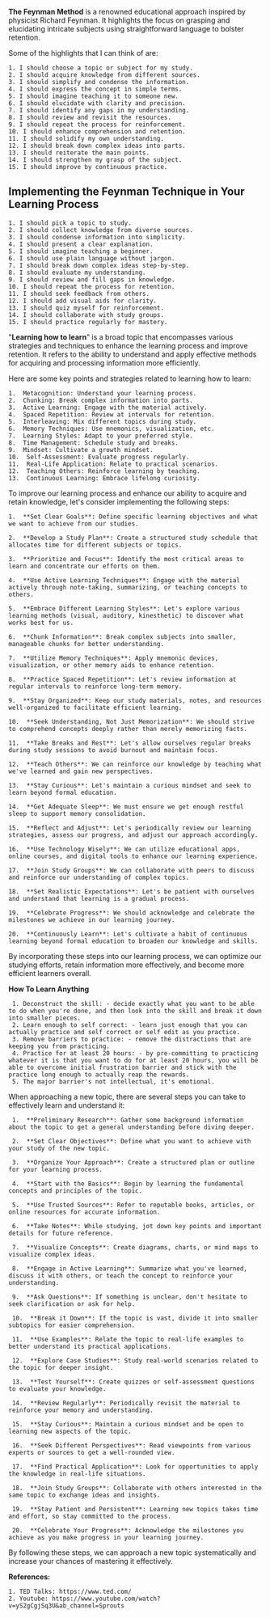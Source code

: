 ﻿**The Feynman Method** is a renowned educational approach inspired by physicist Richard Feynman. 
It highlights the focus on grasping and elucidating intricate subjects using straightforward 
language to bolster retention. 

Some of the highlights that I can think of are:

    1. I should choose a topic or subject for my study.
    2. I should acquire knowledge from different sources.
    3. I should simplify and condense the information.
    4. I should express the concept in simple terms.
    5. I should imagine teaching it to someone new.
    6. I should elucidate with clarity and precision.
    7. I should identify any gaps in my understanding.
    8. I should review and revisit the resources.
    9. I should repeat the process for reinforcement.
    10. I should enhance comprehension and retention.
    11. I should solidify my own understanding.
    12. I should break down complex ideas into parts.
    13. I should reiterate the main points.
    14. I should strengthen my grasp of the subject.
    15. I should improve by continuous practice.

## Implementing the Feynman Technique in Your Learning Process

    1. I should pick a topic to study.
    2. I should collect knowledge from diverse sources.
    3. I should condense information into simplicity.
    4. I should present a clear explanation.
    5. I should imagine teaching a beginner.
    6. I should use plain language without jargon.
    7. I should break down complex ideas step-by-step.
    8. I should evaluate my understanding.
    9. I should review and fill gaps in knowledge.
    10. I should repeat the process for retention.
    11. I should seek feedback from others.
    12. I should add visual aids for clarity.
    13. I should quiz myself for reinforcement.
    14. I should collaborate with study groups.
    15. I should practice regularly for mastery.

"**Learning how to learn**" is a broad topic that encompasses various strategies and 
techniques to enhance the learning process and improve retention. It refers to the ability to 
understand and apply effective methods for acquiring and processing information more efficiently. 

Here are some key points and strategies related to learning how to learn:

    1.  Metacognition: Understand your learning process.
    2.  Chunking: Break complex information into parts.
    3.  Active Learning: Engage with the material actively.
    4.  Spaced Repetition: Review at intervals for retention.
    5.  Interleaving: Mix different topics during study.
    6.  Memory Techniques: Use mnemonics, visualization, etc.
    7.  Learning Styles: Adapt to your preferred style.
    8.  Time Management: Schedule study and breaks.
    9.  Mindset: Cultivate a growth mindset.
    10.  Self-Assessment: Evaluate progress regularly.
    11.  Real-Life Application: Relate to practical scenarios.
    12.  Teaching Others: Reinforce learning by teaching.
    13.  Continuous Learning: Embrace lifelong curiosity.

To improve our learning process and enhance our ability to acquire and retain knowledge, 
let's consider implementing the following steps:

    1.  **Set Clear Goals**: Define specific learning objectives and what we want to achieve from our studies.
        
    2.  **Develop a Study Plan**: Create a structured study schedule that allocates time for different subjects or topics.
        
    3.  **Prioritize and Focus**: Identify the most critical areas to learn and concentrate our efforts on them.
        
    4.  **Use Active Learning Techniques**: Engage with the material actively through note-taking, summarizing, or teaching concepts to others.
        
    5.  **Embrace Different Learning Styles**: Let's explore various learning methods (visual, auditory, kinesthetic) to discover what works best for us.
        
    6.  **Chunk Information**: Break complex subjects into smaller, manageable chunks for better understanding.
        
    7.  **Utilize Memory Techniques**: Apply mnemonic devices, visualization, or other memory aids to enhance retention.
        
    8.  **Practice Spaced Repetition**: Let's review information at regular intervals to reinforce long-term memory.
        
    9.  **Stay Organized**: Keep our study materials, notes, and resources well-organized to facilitate efficient learning.
        
    10.  **Seek Understanding, Not Just Memorization**: We should strive to comprehend concepts deeply rather than merely memorizing facts.
        
    11.  **Take Breaks and Rest**: Let's allow ourselves regular breaks during study sessions to avoid burnout and maintain focus.
        
    12.  **Teach Others**: We can reinforce our knowledge by teaching what we've learned and gain new perspectives.
        
    13.  **Stay Curious**: Let's maintain a curious mindset and seek to learn beyond formal education.
        
    14.  **Get Adequate Sleep**: We must ensure we get enough restful sleep to support memory consolidation.
        
    15.  **Reflect and Adjust**: Let's periodically review our learning strategies, assess our progress, and adjust our approach accordingly.
        
    16.  **Use Technology Wisely**: We can utilize educational apps, online courses, and digital tools to enhance our learning experience.
        
    17.  **Join Study Groups**: We can collaborate with peers to discuss and reinforce our understanding of complex topics.
        
    18.  **Set Realistic Expectations**: Let's be patient with ourselves and understand that learning is a gradual process.
        
    19.  **Celebrate Progress**: We should acknowledge and celebrate the milestones we achieve in our learning journey.
        
    20.  **Continuously Learn**: Let's cultivate a habit of continuous learning beyond formal education to broaden our knowledge and skills.
    

By incorporating these steps into our learning process, we can optimize our studying efforts, retain information more effectively, 
and become more efficient learners overall.

**How To Learn Anything**

     1. Deconstruct the skill: - decide exactly what you want to be able to do when you're done, and then look into the skill and break it down into smaller pieces. 
     2. Learn enough to self correct: - learn just enough that you can actually practice and self correct or self edit as you practice. 
     3. Remove barriers to practice: - remove the distractions that are keeping you from practicing. 
     4. Practice for at least 20 hours: - by pre-committing to practicing whatever it is that you want to do for at least 20 hours, you will be able to overcome initial frustration barrier and stick with the practice long enough to actually reap the rewards. 
     5. The major barrier's not intellectual, it's emotional.

When approaching a new topic, there are several steps you can take to effectively learn and understand it:

     1.  **Preliminary Research**: Gather some background information about the topic to get a general understanding before diving deeper.
         
     2.  **Set Clear Objectives**: Define what you want to achieve with your study of the new topic.
         
     3.  **Organize Your Approach**: Create a structured plan or outline for your learning process.
         
     4.  **Start with the Basics**: Begin by learning the fundamental concepts and principles of the topic.
         
     5.  **Use Trusted Sources**: Refer to reputable books, articles, or online resources for accurate information.
         
     6.  **Take Notes**: While studying, jot down key points and important details for future reference.
         
     7.  **Visualize Concepts**: Create diagrams, charts, or mind maps to visualize complex ideas.
         
     8.  **Engage in Active Learning**: Summarize what you've learned, discuss it with others, or teach the concept to reinforce your understanding.
         
     9.  **Ask Questions**: If something is unclear, don't hesitate to seek clarification or ask for help.
         
     10.  **Break it Down**: If the topic is vast, divide it into smaller subtopics for easier comprehension.
         
     11.  **Use Examples**: Relate the topic to real-life examples to better understand its practical applications.
         
     12.  **Explore Case Studies**: Study real-world scenarios related to the topic for deeper insight.
         
     13.  **Test Yourself**: Create quizzes or self-assessment questions to evaluate your knowledge.
         
     14.  **Review Regularly**: Periodically revisit the material to reinforce your memory and understanding.
         
     15.  **Stay Curious**: Maintain a curious mindset and be open to learning new aspects of the topic.
         
     16.  **Seek Different Perspectives**: Read viewpoints from various experts or sources to get a well-rounded view.
         
     17.  **Find Practical Application**: Look for opportunities to apply the knowledge in real-life situations.
         
     18.  **Join Study Groups**: Collaborate with others interested in the same topic to exchange ideas and insights.
         
     19.  **Stay Patient and Persistent**: Learning new topics takes time and effort, so stay committed to the process.
         
     20.  **Celebrate Your Progress**: Acknowledge the milestones you achieve as you make progress in your learning journey.
    

By following these steps, we can approach a new topic systematically and increase your chances of mastering it effectively.

**References:**

    1. TED Talks: https://www.ted.com/
    2. Youtube: https://www.youtube.com/watch?v=yS2gCgjSq3U&ab_channel=Sprouts

